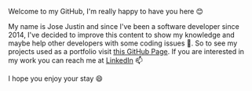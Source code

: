 Welcome to my GitHub, I'm really happy to have you here 😊

My name is Jose Justin and since I've been a software developer since 2014, I've decided to improve this content to show my knowledge and maybe help other developers with some coding issues 🌱. So to see my projects used as a portfolio visit [this GitHub Page](https://zejustinn.github.io/portfolio/). If you are interested in my work you can reach me at [LinkedIn](https://www.linkedin.com/in/zejustinn/) 📫

I hope you enjoy your stay 😄
